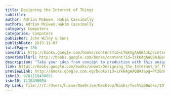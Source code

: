 ```yaml
---
title: Designing the Internet of Things
subtitle: 
author: Adrian McEwen, Hakim Cassimally
authors: Adrian McEwen,Hakim Cassimally
category: Computers
categories: Computers
publisher: John Wiley & Sons
publishDate: 2013-11-07
totalPage: 336
coverUrl: http://books.google.com/books/content?id=iYkKAgAAQBAJ&printsec=frontcover&img=1&zoom=1&edge=curl&source=gbs_api
coverSmallUrl: http://books.google.com/books/content?id=iYkKAgAAQBAJ&printsec=frontcover&img=1&zoom=5&edge=curl&source=gbs_api
description: "Take your idea from concept to production with this unique guide Whether it's called physical computing, ubiquitous computing, or the Internet of Things, it's a hot topic in technology: how to channel your inner Steve Jobs and successfully combine hardware, embedded software, web services, electronics, and cool design to create cutting-edge devices that are fun, interactive, and practical. If you'd like to create the next must-have product, this unique book is the perfect place to start. Both a creative and practical primer, it explores the platforms you can use to develop hardware or software, discusses design concepts that will make your products eye-catching and appealing, and shows you ways to scale up from a single prototype to mass production. Helps software engineers, web designers, product designers, and electronics engineers start designing products using the Internet-of-Things approach Explains how to combine sensors, servos, robotics, Arduino chips, and more with various networks or the Internet, to create interactive, cutting-edge devices Provides an overview of the necessary steps to take your idea from concept through production If you'd like to design for the future, Designing the Internet of Things is a great place to start."
link: https://books.google.com/books/about/Designing_the_Internet_of_Things.html?hl=&id=iYkKAgAAQBAJ
previewLink: http://books.google.com.eg/books?id=iYkKAgAAQBAJ&pg=PT2&dq=Designing_the_Internet_of_Things&hl=&as_pt=BOOKS&cd=1&source=gbs_api
isbn13: 9781118430651
isbn10: 1118430654
My Link: file:///C:/Users/husse/OneDrive/Desktop/Books/Tech%20Books/IOT/Designing_the_Internet_of_Things.pdf
---
```

